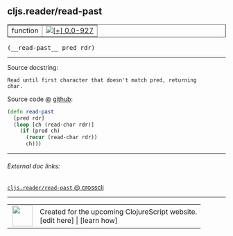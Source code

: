 ## cljs.reader/read-past



 <table border="1">
<tr>
<td>function</td>
<td><a href="https://github.com/cljsinfo/cljs-api-docs/tree/0.0-927"><img valign="middle" alt="[+] 0.0-927" title="Added in 0.0-927" src="https://img.shields.io/badge/+-0.0--927-lightgrey.svg"></a> </td>
</tr>
</table>


 <samp>
(__read-past__ pred rdr)<br>
</samp>

---





Source docstring:

```
Read until first character that doesn't match pred, returning
char.
```


Source code @ [github](https://github.com/clojure/clojurescript/blob/r2307/src/cljs/cljs/reader.cljs#L215-L222):

```clj
(defn read-past
  [pred rdr]
  (loop [ch (read-char rdr)]
    (if (pred ch)
      (recur (read-char rdr))
      ch)))
```

<!--
Repo - tag - source tree - lines:

 <pre>
clojurescript @ r2307
└── src
    └── cljs
        └── cljs
            └── <ins>[reader.cljs:215-222](https://github.com/clojure/clojurescript/blob/r2307/src/cljs/cljs/reader.cljs#L215-L222)</ins>
</pre>

-->

---



###### External doc links:

[`cljs.reader/read-past` @ crossclj](http://crossclj.info/fun/cljs.reader.cljs/read-past.html)<br>

---

 <table>
<tr><td>
<img valign="middle" align="right" width="48px" src="http://i.imgur.com/Hi20huC.png">
</td><td>
Created for the upcoming ClojureScript website.<br>
[edit here] | [learn how]
</td></tr></table>

[edit here]:https://github.com/cljsinfo/cljs-api-docs/blob/master/cljsdoc/cljs.reader_read-past.cljsdoc
[learn how]:https://github.com/cljsinfo/cljs-api-docs/wiki/cljsdoc-files

<!--

This information was too distracting to show to readers, but I'll leave it
commented here since it is helpful to:

- pretty-print the data used to generate this document
- and show how to retrieve that data



The API data for this symbol:

```clj
{:ns "cljs.reader",
 :name "read-past",
 :signature ["[pred rdr]"],
 :history [["+" "0.0-927"]],
 :type "function",
 :full-name-encode "cljs.reader_read-past",
 :source {:code "(defn read-past\n  [pred rdr]\n  (loop [ch (read-char rdr)]\n    (if (pred ch)\n      (recur (read-char rdr))\n      ch)))",
          :title "Source code",
          :repo "clojurescript",
          :tag "r2307",
          :filename "src/cljs/cljs/reader.cljs",
          :lines [215 222]},
 :full-name "cljs.reader/read-past",
 :docstring "Read until first character that doesn't match pred, returning\nchar."}

```

Retrieve the API data for this symbol:

```clj
;; from Clojure REPL
(require '[clojure.edn :as edn])
(-> (slurp "https://raw.githubusercontent.com/cljsinfo/cljs-api-docs/catalog/cljs-api.edn")
    (edn/read-string)
    (get-in [:symbols "cljs.reader/read-past"]))
```

-->
